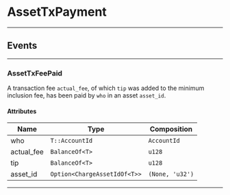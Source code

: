 
# AssetTxPayment

---------
## Events

---------
### AssetTxFeePaid
A transaction fee `actual_fee`, of which `tip` was added to the minimum inclusion fee,
has been paid by `who` in an asset `asset_id`.
#### Attributes
| Name | Type | Composition
| -------- | -------- | -------- |
| who | `T::AccountId` | ```AccountId```
| actual_fee | `BalanceOf<T>` | ```u128```
| tip | `BalanceOf<T>` | ```u128```
| asset_id | `Option<ChargeAssetIdOf<T>>` | ```(None, 'u32')```

---------